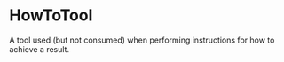 # HowToTool

A tool used (but not consumed) when performing instructions for how to achieve a result.
